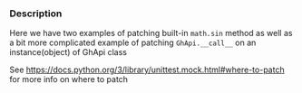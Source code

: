 ### Description
Here we have two examples of patching built-in ```math.sin``` method as well as a bit more complicated example of patching ```GhApi.__call__``` on an instance(object) of GhApi class

See https://docs.python.org/3/library/unittest.mock.html#where-to-patch for more info on where to patch
